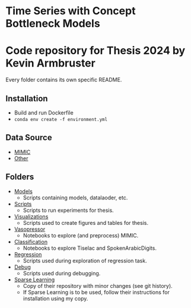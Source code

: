 # Time Series with Concept Bottleneck Models
# Code repository for Thesis 2024 by Kevin Armbruster

Every folder contains its own specific README.

## Installation

* Build and run Dockerfile
* ```conda env create -f environment.yml```

## Data Source

* [MIMIC](/optimal-summaries-public/vasopressor/README.md)
* [Other](/optimal-summaries-public/classification/README.md)

## Folders

* [Models](/optimal-summaries-public/models/README.md)
    * Scripts containing models, datalaoder, etc.
* [Scripts](/optimal-summaries-public/scripts/README.md)
    * Scripts to run experiments for thesis.
* [Visualizations](/optimal-summaries-public/visualizations/README.md)
    * Scripts used to create figures and tables for thesis.
* [Vasopressor](/optimal-summaries-public/vasopressor/README.md)
    * Notebooks to explore (and preprocess) MIMIC.
* [Classification](/optimal-summaries-public/classification/README.md)
    * Notebooks to explore Tiselac and SpokenArabicDigits.
* [Regression](/optimal-summaries-public/regression/README.md)
    * Scripts used during exploration of regression task.
* [Debug](/optimal-summaries-public/debug/README.md)
    * Scripts used during debugging.
* [Sparse Learning](/optimal-summaries-public/sparse_learning/README.md)
    * Copy of their repository with minor changes (see git history).
    * If Sparse Learning is to be used, follow their instructions for installation using my copy.
